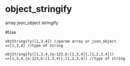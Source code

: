 # object_stringify
array json_object stringify

#Use
    <script src="your_root/objStringify.js"></script>

    objStringify([1,3,4]) //param array or json_object
    =>[1,3,4] //type of string
  
    objStringify([1,3,4,{a:123,b:[1,3,4]},[1,2,3,4]])
    =>[1,3,4,{a:123,b:[1,3,4]},[1,2,3,4]] //type of string

